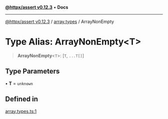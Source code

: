 [**@httpx/assert v0.12.3**](../../README.md) • **Docs**

***

[@httpx/assert v0.12.3](../../README.md) / [array.types](../README.md) / ArrayNonEmpty

# Type Alias: ArrayNonEmpty\<T\>

> **ArrayNonEmpty**\<`T`\>: [`T`, `...T[]`]

## Type Parameters

• **T** = `unknown`

## Defined in

[array.types.ts:1](https://github.com/belgattitude/httpx/blob/74dc9cd764aa64a9b1889ffb70a7f65e9435af37/packages/assert/src/array.types.ts#L1)
